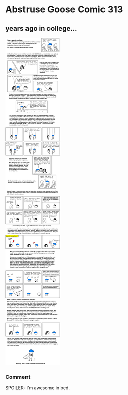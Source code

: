 # Abstruse Goose Comic 313
## years ago in college...

![image](comics/I_am_awesome.png)
### Comment
SPOILER: I'm awesome in bed.
